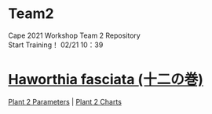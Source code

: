 # Team2
Cape 2021 Workshop Team 2 Repository
<br> Start Training！  02/21 10：39

# [Haworthia fasciata (十二の巻)](https://en.wikipedia.org/wiki/Haworthiopsis_fasciata)

[Plant 2 Parameters](https://cape2021.github.io/plantajs2/index.html)  |
[Plant 2 Charts](https://cape2021.github.io/plantajs2/chart.html)
